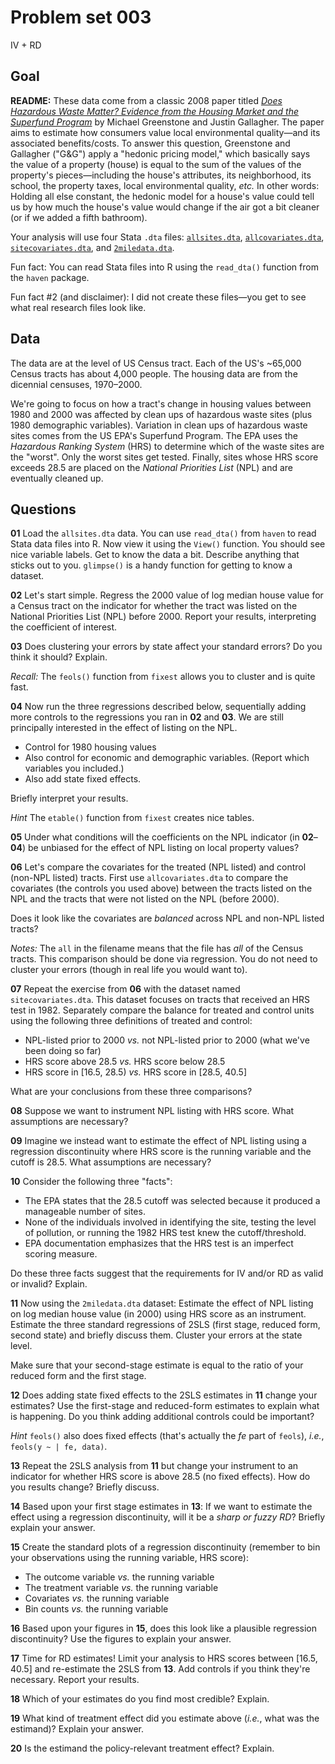 # Problem set 003

IV + RD

## Goal

**README:** These data come from a classic 2008 paper titled [*Does Hazardous Waste Matter? Evidence from the Housing Market and the Superfund Program*](https://academic.oup.com/qje/article-abstract/123/3/951/1928203) by Michael Greenstone and Justin Gallagher. The paper aims to estimate how consumers value local environmental quality—and its associated benefits/costs. To answer this question, Greenstone and Gallagher ("G&G") apply a "hedonic pricing model," which basically says the value of a property (house) is equal to the sum of the values of the property's pieces—including the house's attributes, its neighborhood, its school, the property taxes, local environmental quality, *etc.* In other words: Holding all else constant, the hedonic model for a house's value could tell us by how much the house's value would change if the air got a bit cleaner (or if we added a fifth bathroom).

Your analysis will use four Stata `.dta` files: [`allsites.dta`](https://github.com/edrubin/EC607S23/blob/master/problem-sets/003/data/allsites.dta), [`allcovariates.dta`](https://github.com/edrubin/EC607S23/blob/master/problem-sets/003/data/allcovariates.dta), [`sitecovariates.dta`](https://github.com/edrubin/EC607S23/blob/master/problem-sets/003/data/sitecovariates.dta), and [`2miledata.dta`](https://github.com/edrubin/EC607S23/blob/master/problem-sets/003/data/2miledata.dta). 

Fun fact: You can read Stata files into R using the `read_dta()` function from the `haven` package. 

Fun fact #2 (and disclaimer): I did not create these files—you get to see what real research files look like.

## Data

The data are at the level of US Census tract. Each of the US's ~65,000 Census tracts has about 4,000 people. The housing data are from the dicennial censuses, 1970–2000. 

We're going to focus on how a tract's change in housing values between 1980 and 2000 was affected by clean ups of hazardous waste sites (plus 1980 demographic variables). Variation in clean ups of hazardous waste sites comes from the US EPA's Superfund Program. The EPA uses the *Hazardous Ranking System* (HRS) to determine which of the waste sites are the "worst". Only the worst sites get tested. Finally, sites whose HRS score exceeds 28.5 are placed on the *National Priorities List* (NPL) and are eventually cleaned up.

## Questions

**01** Load the `allsites.dta` data. You can use `read_dta()` from `haven` to read Stata data files into R. Now view it using the `View()` function. You should see nice variable labels. Get to know the data a bit. Describe anything that sticks out to you. `glimpse()` is a handy function for getting to know a dataset.

**02** Let's start simple. Regress the 2000 value of log median house value for a Census tract on the indicator for whether the tract was listed on the National Priorities List (NPL) before 2000. Report your results, interpreting the coefficient of interest.

**03** Does clustering your errors by state affect your standard errors? Do you think it should? Explain.

*Recall:* The `feols()` function from `fixest` allows you to cluster and is quite fast.

**04** Now run the three regressions described below, sequentially adding more controls to the regressions you ran in **02** and **03**. We are still principally interested in the effect of listing on the NPL.

- Control for 1980 housing values
- Also control for economic and demographic variables. (Report which variables you included.)
- Also add state fixed effects.

Briefly interpret your results.

*Hint* The `etable()` function from `fixest` creates nice tables.

**05** Under what conditions will the coefficients on the NPL indicator (in **02**–**04**) be unbiased for the effect of NPL listing on local property values?

**06** Let's compare the covariates for the treated (NPL listed) and control (non-NPL listed) tracts. First use `allcovariates.dta` to compare the covariates (the controls you used above) between the tracts listed on the NPL and the tracts that were not listed on the NPL (before 2000). 

Does it look like the covariates are *balanced* across NPL and non-NPL listed tracts?

*Notes:* The `all` in the filename means that the file has *all* of the Census tracts. This comparison should be done via regression. You do not need to cluster your errors (though in real life you would want to).

**07** Repeat the exercise from **06** with the dataset named `sitecovariates.dta`. This dataset focuses on tracts that received an HRS test in 1982. Separately compare the balance for treated and control units using the following three definitions of treated and control:

- NPL-listed prior to 2000 *vs.* not NPL-listed prior to 2000 (what we've been doing so far)
- HRS score above 28.5 *vs.* HRS score below 28.5
- HRS score in [16.5, 28.5) *vs.* HRS score in [28.5, 40.5]

What are your conclusions from these three comparisons?

**08** Suppose we want to instrument NPL listing with HRS score. What assumptions are necessary?

**09** Imagine we instead want to estimate the effect of NPL listing using a regression discontinuity where HRS score is the running variable and the cutoff is 28.5. What assumptions are necessary?

**10** Consider the following three "facts":

- The EPA states that the 28.5 cutoff was selected because it produced a manageable number of sites.
- None of the individuals involved in identifying the site, testing the level of pollution, or running the 1982 HRS test knew the cutoff/threshold.
- EPA documentation emphasizes that the HRS test is an imperfect scoring measure.

Do these three facts suggest that the requirements for IV and/or RD as valid or invalid? Explain.

**11** Now using the `2miledata.dta` dataset: Estimate the effect of NPL listing on log median house value (in 2000) using HRS score as an instrument. Estimate the three standard regressions of 2SLS (first stage, reduced form, second state) and briefly discuss them. Cluster your errors at the state level.

Make sure that your second-stage estimate is equal to the ratio of your reduced form and the first stage.  

**12** Does adding state fixed effects to the 2SLS estimates in **11** change your estimates? Use the first-stage and reduced-form estimates to explain what is happening. Do you think adding additional controls could be important?

*Hint* `feols()` also does fixed effects (that's actually the *fe* part of `feols`), *i.e.*, `feols(y ~ | fe, data)`.

**13** Repeat the 2SLS analysis from **11** but change your instrument to an indicator for whether HRS score is above 28.5 (no fixed effects). How do you results change? Briefly discuss.

**14** Based upon your first stage estimates in **13**: If we want to estimate the effect using a regression discontinuity, will it be a *sharp or fuzzy RD*? Briefly explain your answer.

**15** Create the standard plots of a regression discontinuity (remember to bin your observations using the running variable, HRS score):

- The outcome variable *vs.* the running variable
- The treatment variable *vs.* the running variable
- Covariates *vs.* the running variable
- Bin counts *vs.* the running variable

**16** Based upon your figures in **15**, does this look like a plausible regression discontinuity? Use the figures to explain your answer.

**17** Time for RD estimates! Limit your analysis to HRS scores between [16.5, 40.5] and re-estimate the 2SLS from **13**. Add controls if you think they're necessary. Report your results.

**18** Which of your estimates do you find most credible? Explain.

**19** What kind of treatment effect did you estimate above (*i.e.*, what was the estimand)? Explain your answer.

**20** Is the estimand the policy-relevant treatment effect? Explain.
